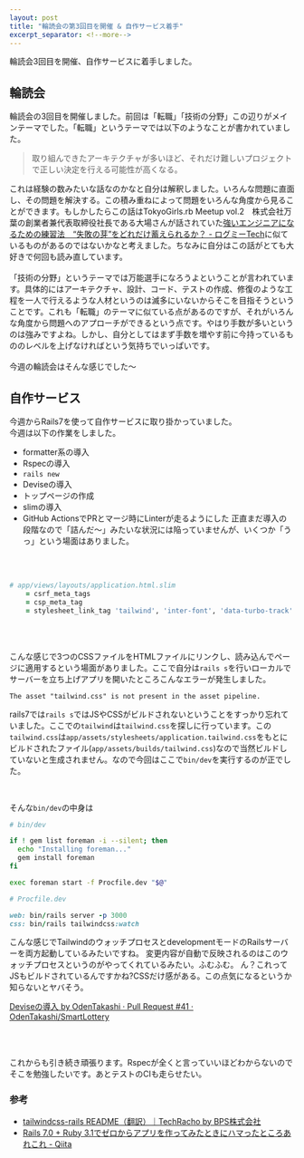 ```yaml
---
layout: post
title: "輪読会の第3回目を開催 & 自作サービス着手"
excerpt_separator: <!--more-->
---
```

輪読会3回目を開催、自作サービスに着手しました。
<!--more-->
## 輪読会
輪読会の3回目を開催しました。前回は「転職」「技術の分野」この辺りがメインテーマでした。「転職」というテーマでは以下のようなことが書かれていました。

> 取り組んできたアーキテクチャが多いほど、それだけ難しいプロジェクトで正しい決定を行える可能性が高くなる。

これは経験の数みたいな話なのかなと自分は解釈しました。いろんな問題に直面し、その問題を解決する。この積み重ねによって問題をいろんな角度から見ることができます。もしかしたらこの話はTokyoGirls.rb Meetup vol.2　株式会社万葉の創業者兼代表取締役社長である大場さんが話されていた[強いエンジニアになるための練習法　“失敗の芽”をどれだけ蓄えられるか？ \- ログミーTech](https://logmi.jp/tech/articles/322669)に似ているものがあるのではないかなと考えました。ちなみに自分はこの話がとても大好きで何回も読み直しています。
<br>
<br>
「技術の分野」というテーマでは万能選手になろうよということが言われています。具体的にはアーキテクチャ、設計、コード、テストの作成、修復のような工程を一人で行えるような人材というのは滅多にいないからそこを目指そうということです。これも「転職」のテーマに似ている点があるのですが、それがいろんな角度から問題へのアプローチができるという点です。やはり手数が多いというのは強みですよね。しかし、自分としてはまず手数を増やす前に今持っているもののレベルを上げなければという気持ちでいっぱいです。
<br>
<br>
今週の輪読会はそんな感じでした〜

## 自作サービス
今週からRails7を使って自作サービスに取り掛かっていました。
<br>
今週は以下の作業をしました。
- formatter系の導入
- Rspecの導入
- `rails new`
- Deviseの導入
- トップページの作成
- slimの導入
- GitHub ActionsでPRとマージ時にLinterが走るようにした
正直まだ導入の段階なので「詰んだ〜」みたいな状況には陥っていませんが、いくつか「うっ」という場面はありました。
<br>
<br>

```rb
# app/views/layouts/application.html.slim
    = csrf_meta_tags
    = csp_meta_tag
    = stylesheet_link_tag 'tailwind', 'inter-font', 'data-turbo-track': 'reload'
```
<br>
<br>

こんな感じで3つのCSSファイルをHTMLファイルにリンクし、読み込んでページに適用するという場面がありました。ここで自分は`rails s`を行いローカルでサーバーを立ち上げアプリを開いたところこんなエラーが発生しました。

```
The asset "tailwind.css" is not present in the asset pipeline.
```

rails7では`rails s`ではJSやCSSがビルドされないということをすっかり忘れていました。ここでの`tailwind`は`tailwind.css`を探しに行っています。この`tailwind.css`は`app/assets/stylesheets/application.tailwind.css`をもとにビルドされたファイル(`app/assets/builds/tailwind.css`)なので当然ビルドしていないと生成されません。なので今回はここで`bin/dev`を実行するのが正でした。

<br>

そんな`bin/dev`の中身は

```sh
# bin/dev

if ! gem list foreman -i --silent; then
  echo "Installing foreman..."
  gem install foreman
fi

exec foreman start -f Procfile.dev "$@"
```

```rb
# Procfile.dev

web: bin/rails server -p 3000
css: bin/rails tailwindcss:watch
```

こんな感じでTailwindのウォッチプロセスとdevelopmentモードのRailsサーバーを両方起動しているみたいですね。
変更内容が自動で反映されるのはこのウォッチプロセスというのがやってくれているみたい。ふむふむ。
ん？これってJSもビルドされているんですかね?CSSだけ感がある。この点気になるというか知らないとヤバそう。

[Deviseの導入 by OdenTakashi · Pull Request \#41 · OdenTakashi/SmartLottery](https://github.com/OdenTakashi/SmartLottery/pull/41)

<br>
<br>

これからも引き続き頑張ります。Rspecが全くと言っていいほどわからないのでそこを勉強したいです。あとテストのCIも走らせたい。

### 参考
- [tailwindcss\-rails README（翻訳）｜TechRacho by BPS株式会社](https://techracho.bpsinc.jp/hachi8833/2022_10_27/122530)
- [Rails 7\.0 \+ Ruby 3\.1でゼロからアプリを作ってみたときにハマったところあれこれ \- Qiita](https://qiita.com/jnchito/items/5c41a7031404c313da1f#bindev-%E3%82%B3%E3%83%9E%E3%83%B3%E3%83%89%E3%81%A7%E3%82%B5%E3%83%BC%E3%83%90%E3%82%92%E8%B5%B7%E5%8B%95%E3%81%99%E3%82%8B)
